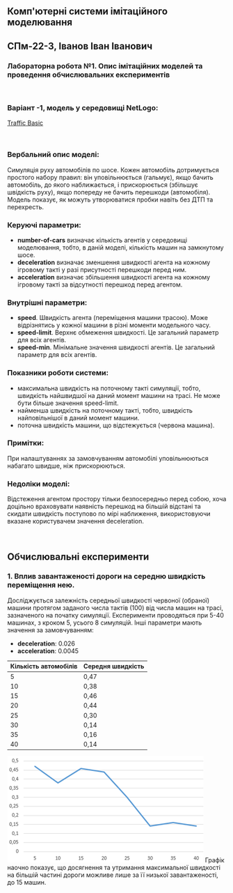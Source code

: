 ## Комп'ютерні системи імітаційного моделювання
## СПм-22-3, **Іванов Іван Іванович**
### Лабораторна робота №**1**. Опис імітаційних моделей та проведення обчислювальних експериментів

<br>

### Варіант -1, модель у середовищі NetLogo:
[Traffic Basic](http://www.netlogoweb.org/launch#http://www.netlogoweb.org/assets/modelslib/Sample%20Models/Social%20Science/Traffic%20Basic.nlogo)

<br>

### Вербальний опис моделі:
Симуляція руху автомобілів по шосе. Кожен автомобіль дотримується простого набору правил: він уповільнюється (гальмує), якщо бачить автомобіль, до якого наближається, і прискорюється (збільшує швідкість руху), якщо попереду не бачить перешкоди (автомобіля). Модель показує, як можуть утворюватися пробки навіть без ДТП та перехресть.

### Керуючі параметри:
- **number-of-cars** визначає кількість агентів у середовищі моделювання, тобто, в даній моделі, кількість машин на замкнутому шосе.
- **deceleration** визначає зменшення швидкості агента на кожному ігровому такті у разі присутності перешкоди перед ним.
- **acceleration** визначає збільшення швидкості агента на кожному ігровому такті за відсутності перешкод перед агентом.

### Внутрішні параметри:
- **speed**. Швидкість агента (переміщення машини трасою). Може відрізнятись у кожної машини в різні моменти модельного часу.
- **speed-limit**. Верхнє обмеження швидкості. Це загальний параметр для всіх агентів.
- **speed-min**. Мінімальне значення швидкості агентів. Це загальний параметр для всіх агентів.

### Показники роботи системи:
- максимальна швидкість на поточному такті симуляції, тобто, швидкість найшвидшої на даний момент машини на трасі. Не може бути більше значення speed-limit.
- найменша швидкість на поточному такті, тобто, швидкість найповільнішої в даний момент машини.
- поточна швидкість машини, що відстежується (червона машина).

### Примітки:
При налаштуваннях за замовчуванням автомобілі уповільнюються набагато швидше, ніж прискорюються.

### Недоліки моделі:
Відстеження агентом простору тільки безпосередньо перед собою, хоча доцільно враховувати наявність перешкод на більшій відстані та скидати швидкість поступово по мірі наближення, використовуючи вказане користувачем значення deceleration.

<br>

## Обчислювальні експерименти

### 1. Вплив завантаженості дороги на середню швидкість переміщення нею.
Досліджується залежність середньої швидкості червоної (обраної) машини протягом заданого числа тактів (100) від числа машин на трасі, зазначеного на початку симуляції. 
Експерименти проводяться при 5-40 машинах, з кроком 5, усього 8 симуляцій. 
Інші параметри мають значення за замовчуванням:
- **deceleration**: 0.026
- **acceleration**: 0.0045

<table>
<thead>
<tr><th>Кількість автомобілів</th><th>Середня швидкість</th></tr>
</thead>
<tbody>
<tr><td>5</td><td>0,47</td></tr>
<tr><td>10</td><td>0,38</td></tr>
<tr><td>15</td><td>0,46</td></tr>
<tr><td>20</td><td>0,44</td></tr>
<tr><td>25</td><td>0,30</td></tr>
<tr><td>30</td><td>0,14</td></tr>
<tr><td>35</td><td>0,16</td></tr>
<tr><td>40</td><td>0,14</td></tr>
</tbody>
</table>

![Залежність середньої швидкості пересування від завантаженості траси](fig1.png)
Графік наочно показує, що досягнення та утримання максимальної швидкості на більшій частині дороги можливе лише за її низької завантаженості, до 15 машин.
